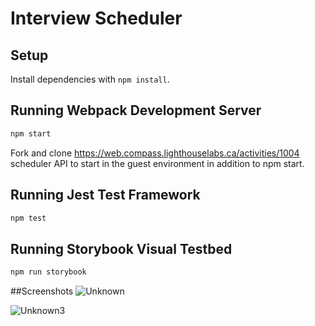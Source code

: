 # Interview Scheduler

## Setup

Install dependencies with `npm install`.

## Running Webpack Development Server

```sh
npm start
```
Fork and clone https://web.compass.lighthouselabs.ca/activities/1004 scheduler API to start in the guest environment in addition to npm start.

## Running Jest Test Framework

```sh
npm test
```

## Running Storybook Visual Testbed

```sh
npm run storybook
```
##Screenshots
![Unknown](https://user-images.githubusercontent.com/60591525/146486890-9429e304-3579-4847-b1f4-ede776b211d0.png)

![Unknown3](https://user-images.githubusercontent.com/60591525/146486898-8a664a08-5cf0-4db7-9231-18b927fcbda8.png)

